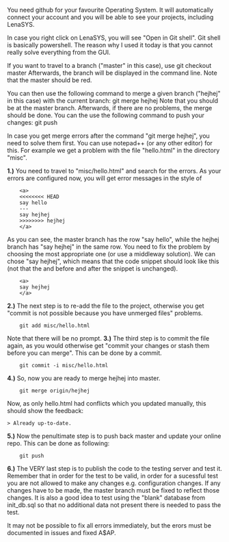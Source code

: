 

You need github for your favourite Operating System. It will automatically connect your account and you will be able to see your projects, including LenaSYS.

In case you right click on LenaSYS, you will see "Open in Git shell". Git shell is basically powershell. The reason why I used it today is that you cannot really solve everything from the GUI.

If you want to travel to a branch ("master" in this case), use
    git checkout master
Afterwards, the branch will be displayed in the command line. Note that the master should be red.

You can then use the following command to merge a given branch ("hejhej" in this case) with the current branch:
    git merge hejhej
Note that you should be at the master branch. Afterwards, if there are no problems, the merge should be done. You can the use the following command to push your changes:
    git push

In case you get merge errors after the command "git merge hejhej", you need to solve them first. You can use notepad++ (or any other editor) for this. For example we get a problem with the file "hello.html" in the directory "misc".

**1.)** You need to travel to "misc/hello.html" and search for the errors. As your errors are configured now, you will get error messages in the style of
```
    <a>
    <<<<<<<< HEAD
    say hello
    ---
    say hejhej
    >>>>>>>> hejhej
    </a>
```
As you can see, the master branch has the row "say hello", while the hejhej branch has "say hejhej" in the same row. You need to fix the problem by choosing the most appropriate one (or use a middleway solution). We can chose "say hejhej", which means that the code snippet should look like this (not that the <a> and </a> before and after the snippet is unchanged).
```
    <a>
    say hejhej
    </a>
```
**2.)** The next step is to re-add the file to the project, otherwise you get "commit is not possible because you have unmerged files" problems.
```
    git add misc/hello.html
```
Note that there will be no prompt.
**3.)** The third step is to commit the file again, as you would otherwise get "commit your changes or stash them before you can merge". This can be done by a commit.
```
    git commit -i misc/hello.html
```
**4.)** So, now you are ready to merge hejhej into master.
```
    git merge origin/hejhej
```
Now, as only hello.html had conflicts which you updated manually, this should show the feedback:
```
> Already up-to-date.
```
**5.)** Now the penultimate step is to push back master and update your online repo. This can be done as following:
```
    git push
```
**6.)** The VERY last step is to publish the code to the testing server and test it. Remember that in order for the test to be valid, in order for a sucessful test you are not allowed to make any changes e.g. configuration changes. If any changes have to be made, the master branch must be fixed to reflect those changes.
It is also a good idea to test using the "blank" database from init_db.sql so that no additional data not present there is needed to pass the test.

It may not be possible to fix all errors immediately, but the erors must be documented in issues and fixed A$AP.
